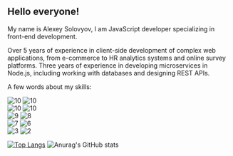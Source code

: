## Hello everyone! 
My name is Alexey Solovyov, I am JavaScript developer specializing in front-end development.

Over 5 years of experience in client-side development of complex web applications, from e-commerce to HR analytics systems and online survey platforms. Three years of experience in developing microservices in Node.js, including working with databases and designing REST APIs.

A few words about my skills:

![10](https://progress-bar.dev/10?scale=10&title=JavaScript&color=777&suffix=) ![10](https://progress-bar.dev/10?scale=10&title=TypeScript&color=777&suffix=)  
![10](https://progress-bar.dev/10?scale=10&title=Vue.js%20%20%20%20&color=777&suffix=) ![10](https://progress-bar.dev/10?scale=10&title=Vuex%20%20%20%20%20%20&color=777&suffix=)  
![9](https://progress-bar.dev/9?scale=10&title=React%20%20%20%20%20&color=777&suffix=) ![8](https://progress-bar.dev/8?scale=10&title=Redux%20%20%20%20%20&color=777&suffix=)  
![7](https://progress-bar.dev/7?scale=10&title=Node.js%20%20%20&color=777&suffix=) ![6](https://progress-bar.dev/6?scale=10&title=Docker%20%20%20%20&color=777&suffix=)  
![3](https://progress-bar.dev/3?scale=10&title=Angular%20%20%20&color=777&suffix=) ![2](https://progress-bar.dev/2?scale=10&title=Ember%20%20%20%20%20&color=777&suffix=)

[![Top Langs](https://github-readme-stats.vercel.app/api/top-langs/?username=lyohaplotinka)](https://github.com/anuraghazra/github-readme-stats)
![Anurag's GitHub stats](https://github-readme-stats.vercel.app/api?username=lyohaplotinka&show_icons=true)